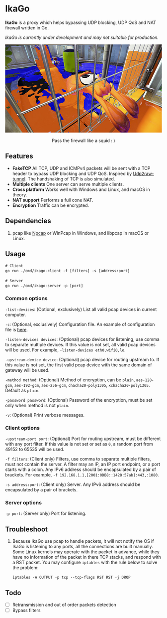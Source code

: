 # IkaGo

**IkaGo** is a proxy which helps bypassing UDP blocking, UDP QoS and NAT firewall written in Go.

_IkaGo is currently under development and may not suitable for production._

<p align="center">
  <img src="/assets/squid.jpg">
</p>
<p align="center">
  Pass the firewall like a squid : )
</p>

## Features

- **FakeTCP** All TCP, UDP and ICMPv4 packets will be sent with a TCP header to bypass UDP blocking and UDP QoS. Inspired by [Udp2raw-tunnel](https://github.com/wangyu-/udp2raw-tunnel). The handshaking of TCP is also simulated.
- **Multiple clients** One server can serve multiple clients.
- **Cross platform** Works well with Windows and Linux, and macOS in theory.
- **NAT support** Performs a full cone NAT.
- **Encryption** Traffic can be encrypted.

## Dependencies

1. pcap like [Npcap](http://www.npcap.org/) or WinPcap in Windows, and libpcap in macOS or Linux.

## Usage

```
# Client
go run ./cmd/ikago-client -f [filters] -s [address:port]

# Server
go run ./cmd/ikago-server -p [port]
```

### Common options

`-list-devices`: (Optional, exclusively) List all valid pcap devices in current computer.

`-c`: (Optional, exclusively) Configuration file. An example of configuration file is [here](https://github.com/zhxie/ikago/blob/master/config/config.json).

`-listen-devices devices`: (Optional) pcap devices for listening, use comma to separate multiple devices. If this value is not set, all valid pcap devices will be used. For example, `-listen-devices eth0,wifi0,lo`.

`-upstream-device device`: (Optional) pcap device for routing upstream to. If this value is not set, the first valid pcap device with the same domain of gateway will be used.

`-method method`: (Optional) Method of encryption, can be `plain`, `aes-128-gcm`, `aes-192-gcm`, `aes-256-gcm`, `chacha20-poly1305`, `xchacha20-poly1305`. Default as `plain`.

`-password password`: (Optional) Password of the encryption, must be set only when method is not `plain`.

`-v`: (Optional) Print verbose messages.

### Client options

`-upstream-port port`: (Optional) Port for routing upstream, must be different with any port filter. If this value is not set or set as `0`, a random port from 49152 to 65535 will be used.

`-f filters`: (Client only) Filters, use comma to separate multiple filters, must not contain the server. A filter may an IP, an IP port endpoint, or a port starts with a colon. Any IPv6 address should be encapsulated by a pair of brackets. For example, `-f 192.168.1.1,[2001:0DB8::1428:57ab]:443,:1080`.

`-s address:port`: (Client only) Server. Any IPv6 address should be encapsulated by a pair of brackets.

### Server options

`-p port`: (Server only) Port for listening.

## Troubleshoot

1. Because IkaGo use pcap to handle packets, it will not notify the OS if IkaGo is listening to any ports, all the connections are built manually. Some Linux kernels may operate with the packet in advance, while they have no information of the packet in there TCP stacks, and respond with a RST packet. You may configure `iptables` with the rule below to solve the problem:
   ```
   iptables -A OUTPUT -p tcp --tcp-flags RST RST -j DROP
   ```

## Todo

- [ ] Retransmission and out of order packets detection
- [ ] Bypass filters
